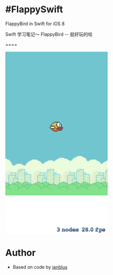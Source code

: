 #FlappySwift
====

FlappyBird in Swift for iOS 8

Swift 学习笔记～ FlappyBird  -- 挺好玩的哈

====

![swift](shot.png)

# Author

- Based on code by [janblus](http://qilei.org)

